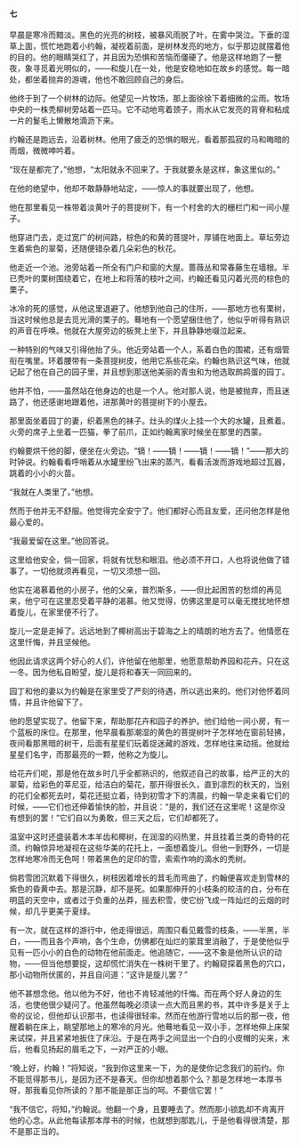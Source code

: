    

#### 七

  

早晨是寒冷而黯淡。黑色的光亮的树枝，被暴风雨脱了叶，在雾中哭泣。下垂的湿草上面，慌忙地跑着小约翰，凝视着前面，是树林发亮的地方，似乎那边就摆着他的目的。他的眼睛哭红了，并且因为恐惧和苦恼而僵硬了。他是这样地跑了一整夜，象寻觅着光明似的，——和旋儿在一处，他是安稳地如在故乡的感觉。每一暗处，都坐着抛弃的游魂，他也不敢回顾自己的身后。

他终于到了一个树林的边际。他望见一片牧场，那上面徐徐下着细微的尘雨。牧场中央的一株秃柳树旁站着一匹马。它不动地弯着颈子，雨水从它发亮的背脊和粘成一片的鬉毛上懒散地滴沥下来。

约翰还是跑远去，沿着树林。他用了疲乏的恐惧的眼光，看着那孤寂的马和晦暗的雨烟，微微呻吟着。

“现在是都完了，”他想，“太阳就永不回来了。于我就要永是这样，象这里似的。”

在他的绝望中，他却不敢静静地站定，——惊人的事就要出现了，他想。

他在那里看见一株带着淡黄叶子的菩提树下，有一个村舍的大的栅栏门和一间小屋子。

他穿进门去，走过宽广的树间路，棕色的和黄的菩提叶，厚铺在地面上。草坛旁边生着紫色的翠菊，还随便错杂着几朵彩色的秋花。

他走近一个池。池旁站着一所全有门户和窗的大屋。蔷薇丛和常春藤生在墙根。半已秃叶的栗树围绕着它，在地上和将落的枝叶之间，约翰还看见闪着光亮的棕色的栗子。

冰冷的死的感觉，从他这里退避了。他想到他自己的住所，——那地方也有栗树，当这时候他总是去觅光滑的栗子的。蓦地有一个愿望捆住他了，他似乎听得有熟识的声音在呼唤。他就在大屋旁边的板凳上坐下，并且静静地啜泣起来。

一种特别的气味又引得他抬了头。他近旁站着一个人，系着白色的围裙，还有烟管衔在嘴里。环着腰带有一条菩提树皮，他用它系些花朵。约翰也熟识这气味，他就记起了他在自己的园子里，并且想到那送他美丽的青虫和为他选取鹧鸪蛋的园丁。

他并不怕，——虽然站在他身边的也是一个人。他对那人说，他是被抛弃，而且迷路了，他还感谢地跟着他，进那黄叶的菩提树下的小屋去。

那里面坐着园丁的妻，织着黑色的袜子。灶头的煤火上挂一个大的水罐，且煮着。火旁的席子上坐着一匹猫，拳了前爪，正如约翰离家时候坐在那里的西蒙。

约翰要烘干他的脚，便坐在火旁边。“镝！——镝！——镝！——镝！”——那大的时钟说。约翰看看呼哨着从水罐里纷飞出来的蒸汽，看看活泼而游戏地超过瓦器，跳着的小小的火苗。

“我就在人类里了。”他想。

然而于他并无不舒服。他觉得完全安宁了。他们都好心而且友爱，还问他怎样是他最心爱的。

“我最爱留在这里。”他回答说。

这里给他安全，倘一回家，将就有忧愁和眼泪。他必须不开口，人也将说他做了错事了。一切他就须再看见，一切又须想一回。

他实在渴慕着他的小房子，他的父亲，普烈斯多，——但比起困苦的愁烦的再见来，他宁可在这里忍受着平静的渴慕。他又觉得，仿佛这里是可以毫无搅扰地怀想着旋儿，在家里便不行了。

旋儿一定是走掉了。远远地到了椰树高出于碧海之上的晴朗的地方去了。他情愿在这里忏悔，并且坚候他。

他因此请求这两个好心的人们，许他留在他那里，他愿意帮助养园和花卉。只在这一冬。因为他私自盼望，旋儿是将和春天一同回来的。

园丁和他的妻以为约翰是在家里受了严刻的待遇，所以逃出来的。他们对他怀着同情，并且许他留下了。

他的愿望实现了。他留下来，帮助那花卉和园子的养护。他们给他一间小房，有一个蓝板的床位。在那里，他早晨看那潮湿的黄色的菩提树叶子怎样地在窗前轻拂，夜间看那黑暗的树干，后面有星星们玩着捉迷藏的游戏，怎样地往来动摇。他就给星星们名字，而那最亮的一颗，他称之为旋儿。

给花卉们呢，那是他在故乡时几乎全都熟识的，他叙述自己的故事，给严正的大的翠菊，给彩色的莘尼亚，给洁白的菊花，那开得很长久，直到凛烈的秋天的，当别的花们全都死去时，菊花还挺立着，待到初雪才下的清晨，约翰一早走来看它们的时候，——它们也还伸着愉快的脸，并且说：“是的，我们还在这里呢！这是你没有想到的罢！”它们自以为勇敢，但三天之后，它们却都死了。

温室中这时还盛装着木本羊齿和椰树，在润湿的闷热里，并且挂着兰类的奇特的花须。约翰惊异地凝视在这些华美的花托上，一面想着旋儿。但他一到野外，一切是怎样地寒冷而无色呵！带着黑色的足印的雪，索索作响的滴水的秃树。

倘若雪团沉默着下得很久，树枝因着增长的茸毛而弯曲了，约翰便喜欢走到雪林的紫色的昏黄中去。那是沉静，却不是死。如果那伸开的小枝条的皎洁的白，分布在明蓝的天空中，或者过于负重的丛莽，摇去积雪，使它纷飞成一阵灿烂的云烟的时候，却几乎更美于夏绿。

有一次，就在这样的游行中，他走得很远，周围只看见戴雪的枝条，——半黑，半白，——而且各个声响，各个生命，仿佛都在灿烂的蒙茸里消融了，于是使他似乎见有一匹小小的白色的动物在他前面走。他追随它，——这不象是他所认识的动物，——但当他想要捉，这却慌忙消失在一株树干里了。约翰窥探着黑色的穴口，那小动物所伏匿的，并且自问道：“这许是旋儿罢？”

他不甚想念他。他以他为不好，他也不肯轻减他的忏悔。而在两个好人身边的生活，也使他很少疑问了。他虽然每晚必须读一点大而且黑的书，其中许多是关于上帝的议论，但他却认识那书，也读得很轻率。然而在他游行雪地以后的那一夜，他醒着躺在床上，眺望那地上的寒冷的月光。他蓦地看见一双小手，怎样地伸上床架来试探，并且紧紧地扳住了床沿。于是在两手之间显出一个白的小皮帽的尖来，末后，他看见扬起的眉毛之下，一对严正的小眼。

“晚上好，约翰！”将知说，“我到你这里来一下，为的是使你记念我们的前约。你不能觅得那书儿，是因为还不是春天。但你却想着那个么？那是怎样地一本厚书呀，那我看见你所读的？那不能是那正当的呵。不要信它罢！”

“我不信它，将知，”约翰说。他翻一个身，且要睡去了。然而那小锁匙却不肯离开他的心念。从此他每读那本厚书的时候，也就想到那匙儿，于是他看得很清楚，那不是那正当的。